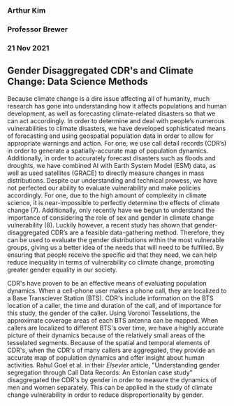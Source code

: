 ### Arthur Kim
### Professor Brewer
### 21 Nov 2021
## Gender Disaggregated CDR's and Climate Change: Data Science Methods

Because climate change is a dire issue affecting all of humanity, much research has gone into understanding how it affects populations and human development, as well as forecasting climate-related disasters so that we can act accordingly. In order to determine and deal with people’s numerous vulnerabilities to climate disasters, we have developed sophisticated means of forecasting and using geospatial population data in order to allow for appropriate warnings and action.  For one, we use call detail records (CDR’s) in order to generate a spatially-accurate map of population dynamics.  Additionally, in order to accurately forecast disasters such as floods and droughts, we have combined AI with Earth System Model (ESM) data, as well as used satellites (GRACE) to directly measure changes in mass distributions.   Despite our understanding and technical prowess, we have not perfected our ability to evaluate vulnerability and make policies accordingly. For one, due to the high amount of complexity in climate science, it is near-impossible to perfectly determine the effects of climate change (7). Additionally, only recently have we begun to understand the importance of considering the role of sex and gender in climate change vulnerability (8).  Luckily however, a recent study has shown that gender-disaggregated CDR’s are a feasible data-gathering method.  Therefore, they can be used to evaluate the gender distributions within the most vulnerable groups, giving us a better idea of the needs that will need to be fulfilled. By ensuring that people receive the specific aid that they need, we can help reduce inequality in terms of vulnerability co climate change, promoting greater gender equality in our society.

CDR's have proven to be an effective means of evaluating population dynamics. When a cell-phone user makes a phone call, they are localized to a Base Transciever Station (BTS). CDR's include information on the BTS location of a caller, the time and duration of the call, and of importance for this study, the gender of the caller. Using Voronoi Tesselations, the approximate coverage areas of each BTS antenna can be mapped. When callers are localized to different BTS's over time, we have a highly accurate picture of their dynamics because of the relatively small areas of the tesselated segments. Because of the spatial and temporal elements of CDR's, when the CDR's of many callers are aggregated, they provide an accurate map of population dynamics and offer insight about human activities. Rahul Goel et al. in their *Elsevier* article, "Understanding gender segregation through Call Data Records: An Estonian case study" disaggregated the CDR's by gender in order to measure the dynamics of men and women separately. This can be applied in the study of climate change vulnerability in order to reduce disproportionality by gender.

